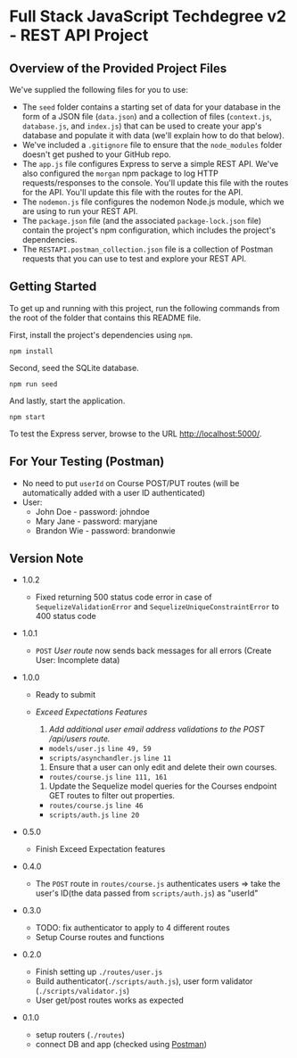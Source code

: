 # Full Stack JavaScript Techdegree v2 - REST API Project

## Overview of the Provided Project Files

We've supplied the following files for you to use:

- The `seed` folder contains a starting set of data for your database in the form of a JSON file (`data.json`) and a collection of files (`context.js`, `database.js`, and `index.js`) that can be used to create your app's database and populate it with data (we'll explain how to do that below).
- We've included a `.gitignore` file to ensure that the `node_modules` folder doesn't get pushed to your GitHub repo.
- The `app.js` file configures Express to serve a simple REST API. We've also configured the `morgan` npm package to log HTTP requests/responses to the console. You'll update this file with the routes for the API. You'll update this file with the routes for the API.
- The `nodemon.js` file configures the nodemon Node.js module, which we are using to run your REST API.
- The `package.json` file (and the associated `package-lock.json` file) contain the project's npm configuration, which includes the project's dependencies.
- The `RESTAPI.postman_collection.json` file is a collection of Postman requests that you can use to test and explore your REST API.

## Getting Started

To get up and running with this project, run the following commands from the root of the folder that contains this README file.

First, install the project's dependencies using `npm`.

```terminal
npm install

```

Second, seed the SQLite database.

```terminal
npm run seed
```

And lastly, start the application.

```terminal
npm start
```

To test the Express server, browse to the URL [http://localhost:5000/](http://localhost:5000/).

## For Your Testing (Postman)

- No need to put `userId` on Course POST/PUT routes (will be automatically added with a user ID authenticated)
- User:
  - John Doe - password: johndoe
  - Mary Jane - password: maryjane
  - Brandon Wie - password: brandonwie

## Version Note

- 1.0.2

  - Fixed returning 500 status code error in case of `SequelizeValidationError` and `SequelizeUniqueConstraintError` to 400 status code

- 1.0.1

  - `POST` _User route_ now sends back messages for all errors (Create User: Incomplete data)

- 1.0.0

  - Ready to submit
  - _Exceed Expectations Features_

    1. _Add additional user email address validations to the POST /api/users route._

    - `models/user.js` `line 49, 59`
    - `scripts/asynchandler.js` `line 11`

    1. Ensure that a user can only edit and delete their own courses.

    - `routes/course.js` `line 111, 161`

    1. Update the Sequelize model queries for the Courses endpoint GET routes to filter out properties.

    - `routes/course.js` `line 46`
    - `scripts/auth.js` `line 20`

- 0.5.0

  - Finish Exceed Expectation features

- 0.4.0

  - The `POST` route in `routes/course.js` authenticates users => take the user's ID(the data passed from `scripts/auth.js`) as "userId"

- 0.3.0

  - TODO: fix authenticator to apply to 4 different routes
  - Setup Course routes and functions

- 0.2.0

  - Finish setting up `./routes/user.js`
  - Build authenticator(`./scripts/auth.js`), user form validator (`./scripts/validator.js`)
  - User get/post routes works as expected

- 0.1.0

  - setup routers (`./routes`)
  - connect DB and app (checked using [Postman](https://www.postman.com/))
